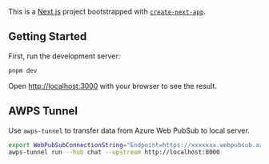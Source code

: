 This is a [Next.js](https://nextjs.org) project bootstrapped with [`create-next-app`](https://nextjs.org/docs/app/api-reference/cli/create-next-app).

## Getting Started

First, run the development server:

```bash
pnpm dev
```

Open [http://localhost:3000](http://localhost:3000) with your browser to see the result.

## AWPS Tunnel

Use `awps-tunnel` to transfer data from Azure Web PubSub to local server.

```bash
export WebPubSubConnectionString="Endpoint=https://xxxxxxx.webpubsub.azure.com;AccessKey=yyyyyyy;Version=1.0;"
awps-tunnel run --hub chat --upstream http://localhost:8000
```
